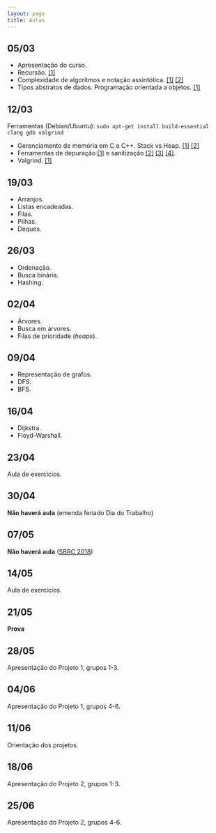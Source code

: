 ```yaml
---
layout: page
title: Aulas
---
```


## 05/03

 * Apresentação do curso.
 * Recursão. [[1]](https://ocw.mit.edu/courses/electrical-engineering-and-computer-science/6-0001-introduction-to-computer-science-and-programming-in-python-fall-2016/lecture-slides-code/MIT6_0001F16_Lec6.pdf)
 * Complexidade de algoritmos e notação assintótica. [[1]](https://ocw.mit.edu/courses/electrical-engineering-and-computer-science/6-0001-introduction-to-computer-science-and-programming-in-python-fall-2016/lecture-slides-code/MIT6_0001F16_Lec10.pdf) [[2]](https://ocw.mit.edu/courses/electrical-engineering-and-computer-science/6-0001-introduction-to-computer-science-and-programming-in-python-fall-2016/lecture-slides-code/MIT6_0001F16_Lec11.pdf)
 * Tipos abstratos de dados. Programação orientada a objetos. [[1]](http://www.cs.utexas.edu/~wcook/Drafts/2009/essay.pdf)

## 12/03

Ferramentas (Debian/Ubuntu): `sudo apt-get install build-essential clang gdb valgrind`

 * Gerenciamento de memória em C e C++. Stack vs Heap. [[1]](https://ocw.mit.edu/courses/electrical-engineering-and-computer-science/6-088-introduction-to-c-memory-management-and-c-object-oriented-programming-january-iap-2010/lecture-notes/MIT6_088IAP10_lec02.pdf) [[2]](https://cs61.seas.harvard.edu/wiki/images/e/e2/Lec11-Dynamic_memory_2.pdf#page=21)
 * Ferramentas de depuração [[1]](https://www.cs.cmu.edu/~gilpin/tutorial) e sanitização [[2]](https://clang.llvm.org/docs/MemorySanitizer.html) [[3]](https://clang.llvm.org/docs/AddressSanitizer.html) [[4]](https://clang.llvm.org/docs/LeakSanitizer.html).
 * Valgrind. [[1]](https://www.cprogramming.com/debugging/valgrind.html)

## 19/03

 * Arranjos.
 * Listas encadeadas.
 * Filas.
 * Pilhas.
 * Deques.

## 26/03

 * Ordenação.
 * Busca binária.
 * Hashing.

## 02/04

 * Árvores.
 * Busca em árvores.
 * Filas de prioridade (*heaps*).

## 09/04

 * Representação de grafos.
 * DFS.
 * BFS.

## 16/04

 * Dijkstra.
 * Floyd-Warshall.

## 23/04

Aula de exercícios.

## 30/04

**Não haverá aula** (emenda feriado Dia do Trabalho)

## 07/05

**Não haverá aula** ([SBRC 2018](http://www.sbrc2018.ufscar.br))

## 14/05

Aula de exercícios.

## 21/05

**Prova**

## 28/05

Apresentação do Projeto 1, grupos 1-3.

## 04/06

Apresentação do Projeto 1, grupos 4-6.

## 11/06

Orientação dos projetos.

## 18/06

Apresentação do Projeto 2, grupos 1-3.

## 25/06

Apresentação do Projeto 2, grupos 4-6.

